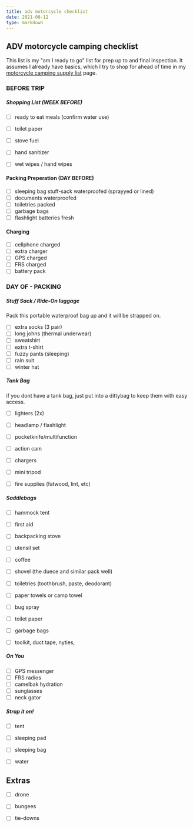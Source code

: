 ```yaml
---
title: adv motorcycle checklist
date: 2021-08-12 
type: markdown
---
```



## ADV motorcycle camping checklist 

This list is my "am I ready to go" list for prep up to and final inspection. It assumes I already have basics, which I try to shop for ahead of time in my [motorcycle camping supply list](./supplies) page.



### BEFORE TRIP

##### Shopping List (WEEK BEFORE)

- [ ] ready to eat meals (confirm water use)
- [ ] toilet paper
- [ ] stove fuel
- [ ] hand sanitizer
- [ ] wet wipes / hand wipes


#### Packing Preperation (DAY BEFORE)

- [ ] sleeping bag stuff-sack waterproofed (sprayyed or lined)
- [ ] documents waterproofed
- [ ] toiletries packed
- [ ] garbage bags
- [ ] flashlight batteries fresh

#### Charging

- [ ] cellphone charged
- [ ] extra charger
- [ ] GPS charged
- [ ] FRS charged
- [ ] battery pack

### DAY OF - PACKING

##### Stuff Sack / Ride-On luggage

Pack this portable waterproof bag up and it will be strapped on.

- [ ] extra socks (3 pair)
- [ ] long johns (thermal underwear)
- [ ] sweatshirt
- [ ] extra t-shirt
- [ ] fuzzy pants (sleeping)
- [ ] rain suit
- [ ] winter hat

##### Tank Bag

if  you dont have a tank bag, just put into a dittybag to keep them with easy access.

- [ ] lighters (2x)
- [ ] headlamp / flashlight
- [ ] pocketknife/multifunction
- [ ] action cam
- [ ] chargers
- [ ] mini tripod
- [ ] fire supplies (fatwood, lint, etc)


##### Saddlebags
- [ ] hammock tent
- [ ] first aid
- [ ] backpacking stove
- [ ] utensil set
- [ ] coffee
- [ ] shovel (the duece and similar pack well)
- [ ] toiletries (toothbrush, paste, deodorant)
- [ ] paper towels or camp towel
- [ ] bug spray
- [ ] toilet paper
- [ ] garbage bags
- [ ] toolkit, duct tape, nyties, 


##### On You
- [ ] GPS messenger
- [ ] FRS radios
- [ ] camelbak hydration
- [ ] sunglasses
- [ ] neck gator

##### Strap it on!
- [ ] tent
- [ ] sleeping pad
- [ ] sleeping bag
- [ ] water 


## Extras

- [ ] drone
- [ ] bungees
- [ ] tie-downs


